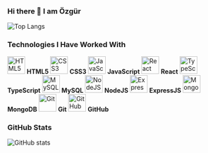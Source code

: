 ### Hi there 👋 I am Özgür

<!--
**Ozgur2096/Ozgur2096** is a ✨ _special_ ✨ repository because its `README.md` (this file) appears on your GitHub profile.

Here are some ideas to get you started:
- 🔭 I’m currently working on ...
- 👯 I’m looking to collaborate on ...
- 🤔 I’m looking for help with ...
- 💬 Ask me about ...
- 📫 How to reach me: ...
- 😄 Pronouns: ...
- ⚡ Fun fact: ...
-->

![Top Langs](https://github-readme-stats.vercel.app/api/top-langs/?username=Ozgur2096&layout=compact)

### Technologies I Have Worked With
<p align="left">
  <img src="https://cdn.jsdelivr.net/gh/devicons/devicon/icons/html5/html5-original.svg" alt="HTML5" width="40" height="40"/> <b>HTML5</b>
  <img src="https://cdn.jsdelivr.net/gh/devicons/devicon/icons/css3/css3-original.svg" alt="CSS3" width="40" height="40"/> <b>CSS3</b>
  <img src="https://cdn.jsdelivr.net/gh/devicons/devicon/icons/javascript/javascript-original.svg" alt="JavaScript" width="40" height="40"/> <b>JavaScript</b>
  <img src="https://cdn.jsdelivr.net/gh/devicons/devicon/icons/react/react-original.svg" alt="React" width="40" height="40"/> <b>React</b>
  <img src="https://cdn.jsdelivr.net/gh/devicons/devicon/icons/typescript/typescript-original.svg" alt="TypeScript" width="40" height="40"/> <b>TypeScript</b>
  <img src="https://cdn.jsdelivr.net/gh/devicons/devicon/icons/mysql/mysql-original.svg" alt="MySQL" width="40" height="40"/> <b>MySQL</b>
  <img src="https://cdn.jsdelivr.net/gh/devicons/devicon/icons/nodejs/nodejs-original.svg" alt="NodeJS" width="40" height="40"/> <b>NodeJS</b>
  <img src="https://cdn.jsdelivr.net/gh/devicons/devicon/icons/express/express-original.svg" alt="ExpressJS" width="40" height="40"/> <b>ExpressJS</b>
  <img src="https://cdn.jsdelivr.net/gh/devicons/devicon/icons/mongodb/mongodb-original.svg" alt="MongoDB" width="40" height="40"/> <b>MongoDB</b>
  <img src="https://cdn.jsdelivr.net/gh/devicons/devicon/icons/git/git-original.svg" alt="Git" width="40" height="40"/> <b>Git</b>
  <img src="https://cdn.jsdelivr.net/gh/devicons/devicon/icons/github/github-original.svg" alt="GitHub" width="40" height="40"/> <b>GitHub</b>
</p>

### GitHub Stats
![GitHub stats](https://github-readme-stats.vercel.app/api?username=Ozgur2096&show_icons=true)
